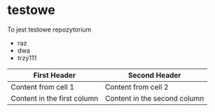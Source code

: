 # testowe
To jest testowe repozytorium

- raz
- dwa
- trzy111

First Header | Second Header
------------ | -------------
Content from cell 1 | Content from cell 2
Content in the first column | Content in the second column

